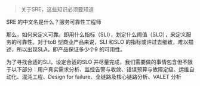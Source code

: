 > 关于SRE，这些知识必须要知道


SRE 的中文名是什么？服务可靠性工程师

那么，如何来定义可靠。即用什么指标（SLI），划定什么阈值（SLO），来定义服务的可靠性。对于toB 型商业产品来说，SLI 和SLO 的指标或许过去细致，难以描述，所以出现SLA，即产品保证多少个9 的可用性。

为了寻找合适的SLI，设定合适的SLO 并尽量完成，我们需要做的事情包含但不限于以下部分：用户真实需求分析、监控告警与收敛、错误预算与故障定级、运维自动化、混沌工程、Design for failure、全链路及核心链路分析、VALET 分析